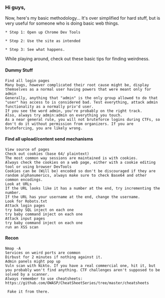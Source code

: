 ### Hi guys,

Now, here's my basic methodology... It's over simplified for hard stuff, but is very useful for someone who is doing basic web things. 
```
* Step 1: Open up Chrome Dev Tools

* Step 2: Use the site as intended

* Step 3: See what happens. 
```


While playing around, check out these basic tips for finding weirdness.



#### Dummy Stuff
```
Find all login pages
Many bugs, however complicated their root cause might be, display themselves as a normal user having powers that were meant only for admin
Generally, anything that "admin" is the only group allowed to do that "user" has access to is considered bad. Test everything, attack admin functionality as a normally priv'd user.
If you see the word admin, you're probably on the right track.
Also, always try admin:admin on everything you touch.
As a near general rule, you will not bruteforce logins during CTFs, so don't do it without permission from organizers. If you are bruteforcing, you are likely wrong.
```

#### Find all upload/content send mechanisms
```
View source of pages
Check out cookies (base 64/ plaintext)
The most common way sessions are maintained is with cookies.
Always check the cookies on a web page, either with a cookie editing tool or using browser DevTools
Cookies can be (Will be) encoded so don't be discouraged if they are random alphanumerics, always make sure to check Base64 and other common encodings.
Look at URLs
If the URL looks like it has a number at the end, try incrementing the number.
If the URL has your username at the end, change the username.
Look for Robots.txt
Attack login pages
try baby SQL inject on each one
try baby command inject on each one
Attack input pages
try baby command inject on each one
run an XSS scan
```
#### Recon
```
Nmap -A
Services on weird ports are common
Dirbust for 2 minutes if nothing against it.
Admin panels might pop up
Vuln scan with Nikto. If you have a real commercial one, hit it, but you probably won't find anything. CTF challenges aren't supposed to be solved by a scanner.
Always remember to use cheatsheets: https://github.com/OWASP/CheatSheetSeries/tree/master/cheatsheets

 Fake it from there.
 ```
